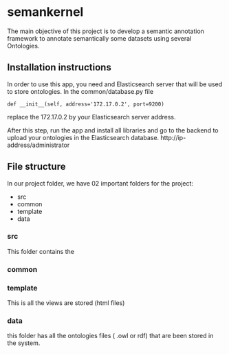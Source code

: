# semankernel
The main objective of this project is to develop a semantic annotation framework to annotate semantically some datasets using several Ontologies.

##  Installation instructions 
In order to use this app, you need and Elasticsearch server that will be used to store ontologies. 
In the common/database.py file

    def __init__(self, address='172.17.0.2', port=9200)
   
  replace the 172.17.0.2 by your Elasticsearch server address. 

After this step, run the app and install all libraries  and go to the backend to upload your ontologies in the Elasticsearch database. 
http://ip-address/administrator 


## File structure 
In our project folder, we have 02 important folders for the project:

 - src
 - common
 - template 
 - data 
 
### src 
This folder contains the 

### common


### template 
This is all the views are stored (html files)


### data 
this folder has all the ontologies files ( .owl or rdf) that are been stored in the system.

